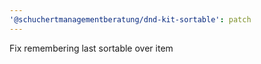 ```yaml
---
'@schuchertmanagementberatung/dnd-kit-sortable': patch
---
```


Fix remembering last sortable over item
